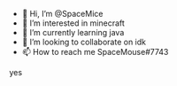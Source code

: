 - 👋 Hi, I’m @SpaceMice
- 👀 I’m interested in minecraft
- 🌱 I’m currently learning java
- 💞️ I’m looking to collaborate on idk
- 📫 How to reach me SpaceMouse#7743


yes
